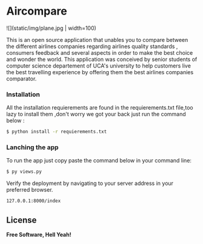 # Aircompare



![](static/img/plane.jpg | width=100)

This is an open source application that unables you to compare between the different airlines companies regarding airlines quality standards , consumers feedback and several aspects in order to make the best choice and wonder the world. This application was conceived by senior students of computer science departement of UCA's university to help customers live the best travelling experience by offering them the best airlines companies comparator.









### Installation


All the installation requierements are found in the requierements.txt file,too lazy to install them ,don't worry we got your back just run the command below : 

```sh
$ python install -r requierements.txt
```
### Lanching the app
To run the app just copy paste the command below in your command line:
```sh
$ py views.py
```


Verify the deployment by navigating to your server address in your preferred browser.

```sh
127.0.0.1:8000/index
```


License
----





**Free Software, Hell Yeah!**





